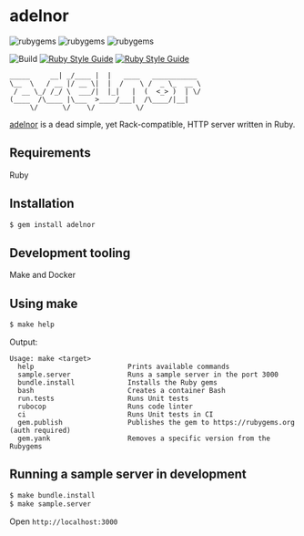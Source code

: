 # adelnor 

![rubygems](https://badgen.net/rubygems/n/adelnor) 
![rubygems](https://badgen.net/rubygems/v/adelnor) 
![rubygems](https://badgen.net/rubygems/dt/adelnor) 

![Build](https://github.com/leandronsp/adelnor/actions/workflows/build.yml/badge.svg) 
[![Ruby Style Guide](https://img.shields.io/badge/code_style-rubocop-brightgreen.svg)](https://github.com/rubocop/rubocop) 
[![Ruby Style Guide](https://img.shields.io/badge/code_style-community-brightgreen.svg)](https://rubystyle.guide)
```            .___     .__                       
_____     __| _/____ |  |   ____   ___________ 
\__  \   / __ |/ __ \|  |  /    \ /  _ \_  __ \
 / __ \_/ /_/ \  ___/|  |_|   |  (  <_> )  | \/
(____  /\____ |\___  >____/___|  /\____/|__|   
     \/      \/    \/          \/              
```

[adelnor](https://rubygems.org/gems/adelnor) is a dead simple, yet Rack-compatible, HTTP server written in Ruby.

## Requirements

Ruby

## Installation
```bash
$ gem install adelnor
```

## Development tooling

Make and Docker

## Using make

```bash
$ make help
```
Output:
```
Usage: make <target>
  help                       Prints available commands
  sample.server              Runs a sample server in the port 3000
  bundle.install             Installs the Ruby gems
  bash                       Creates a container Bash
  run.tests                  Runs Unit tests
  rubocop                    Runs code linter
  ci                         Runs Unit tests in CI
  gem.publish                Publishes the gem to https://rubygems.org (auth required)
  gem.yank                   Removes a specific version from the Rubygems
```

## Running a sample server in development

```bash
$ make bundle.install
$ make sample.server
```

Open `http://localhost:3000`
